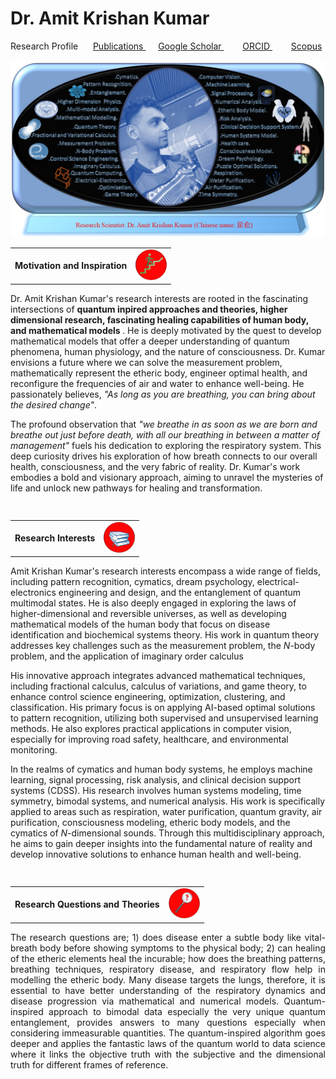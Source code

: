 <html>
  <head>
   
<meta name="description" content="Higher Dimension Research…">
    <meta name="referrer" content="origin-when-cross-origin">
<meta name="author" content="Amit Krishan Kumar">
    <meta charset="UTF-8">
    <head>
    <body>
<h1> Dr. Amit Krishan Kumar </h1>

   Research Profile &nbsp;&nbsp;&nbsp;&nbsp; <a href = "publication.html"> Publications </a> &nbsp;&nbsp;&nbsp;&nbsp;  <a href = "https://scholar.google.com/citations?user=h-KG0T0AAAAJ&hl=en"> Google Scholar </a> &nbsp;&nbsp;&nbsp;&emsp; <a href = "https://orcid.org/0000-0002-0173-2081"> ORCID </a>  &nbsp;&nbsp;&nbsp;&emsp; <a href = "https://www.scopus.com/authid/detail.uri?authorId=57218181590"> Scopus </a>  
  
  <img src="Profile1.jpg"> 
   
<div> 
<table>
      <td> <b>Motivation and Inspiration </b> 
    <td> <img src="thumbnails/motivation.jpg" width="50"> </td> 
<table>
<div>
             
  <p> Dr. Amit Krishan Kumar's research interests are rooted in the fascinating intersections of <b> quantum inpired approaches and theories, higher dimensional research, 
  fascinating healing capabilities of human body, and mathematical models </b>. He is deeply motivated by the quest to develop mathematical models that offer a deeper understanding
  of quantum phenomena, human physiology, and the nature of consciousness. Dr. Kumar envisions a future where we can solve the measurement problem, mathematically represent the etheric body, 
  engineer optimal health, and reconfigure the frequencies of air and water to enhance well-being. He passionately believes, <em> "As long as you are breathing, you can bring about the desired change"</em>. <p>
  </p> The profound observation that  <em>"we breathe in as soon as we are born and breathe out just before death, with all our breathing in between a matter of management"</em> fuels his dedication to exploring
  the respiratory system. This deep curiosity drives his exploration of how breath connects to our overall health, consciousness, and the very fabric of reality. Dr. Kumar's work embodies a bold and visionary approach,
  aiming to unravel the mysteries of life and unlock new pathways for healing and transformation. </p>  
    <h2> </h2>
    <table>
            <td> <b>Research Interests</b> 
    <td> <img src="thumbnails/interests.jpg" width="50"> </td>
 <table>  
  <p> Amit Krishan Kumar's research interests encompass a wide range of fields, including pattern recognition, cymatics, dream psychology, electrical-electronics engineering and design,
  and the entanglement of quantum multimodal states. He is also deeply engaged in exploring the laws of higher-dimensional and reversible universes, as well as developing mathematical
  models of the human body that focus on disease identification and biochemical systems theory. His work in quantum theory addresses key challenges such as the measurement problem, the 
  <em>N</em>-body problem, and the application of imaginary order calculus </p>
  <p> His innovative approach integrates advanced mathematical techniques, including fractional calculus, calculus of variations, and game theory, to enhance control science engineering, 
    optimization, clustering, and classification. His primary focus is on applying AI-based optimal solutions to pattern recognition, utilizing both supervised and unsupervised learning 
    methods. He also explores practical applications in computer vision, especially for improving road safety, healthcare, and environmental monitoring. </p> 
  <p> In the realms of cymatics and human body systems, he employs machine learning, signal processing, risk analysis, and clinical decision support systems (CDSS). His research involves 
    human systems modeling, time symmetry, bimodal systems, and numerical analysis. His work is specifically applied to areas such as respiration, water purification, quantum gravity, 
    air purification, consciousness modeling, etheric body models, and the cymatics of <em>N</em>-dimensional sounds. Through this multidisciplinary approach, he aims to gain deeper insights 
    into the fundamental nature of reality and develop innovative solutions to enhance human health and well-being. </p> 

   <h2> </h2>
   <table>
           <td> <b>Research Questions and Theories</b>
              <td> <img src="thumbnails/question.jpg" width="50"> </td>
 <table>
<p align="justify"> The research questions are; 1) does disease enter a subtle body like vital-breath body before showing symptoms to the physical body; 2) can healing of the etheric elements 
    heal the incurable; how does the breathing patterns, breathing techniques, respiratory disease, and respiratory flow help in modelling the etheric body.  Many disease targets the lungs, 
  therefore, it is essential to have better understanding of the respiratory dynamics and disease progression via mathematical and numerical models. Quantum-inspired approach to bimodal data 
  especially the very unique quantum entanglement, provides answers to many questions especially when considering immeasurable quantities.
    The quantum-inspired algorithm goes deeper and applies the fantastic laws of the quantum world to data science where it links the objective truth with the subjective and the
    dimensional truth for different frames of reference. </p>


<body>
  
<html>


